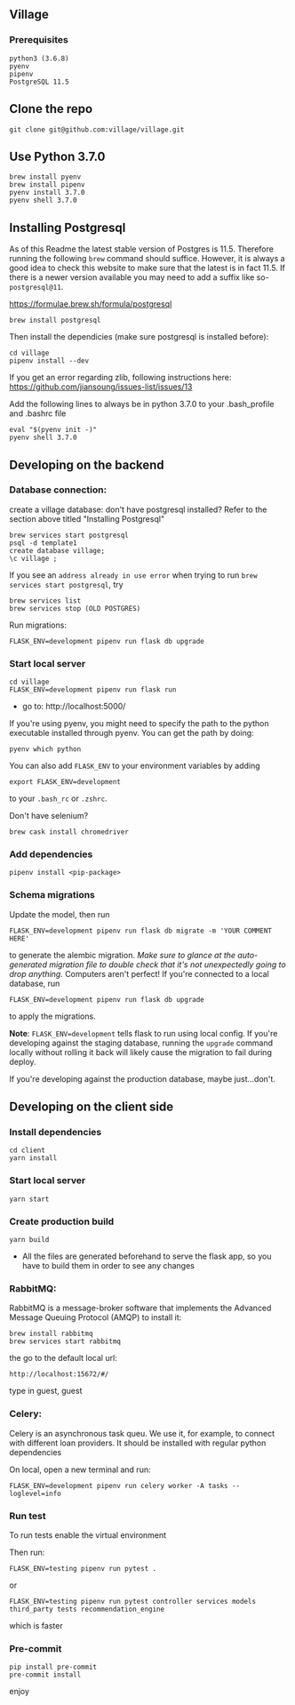 ## Village

### Prerequisites

```
python3 (3.6.8)
pyenv
pipenv
PostgreSQL 11.5
```

## Clone the repo
```
git clone git@github.com:village/village.git
```

## Use Python 3.7.0
```
brew install pyenv
brew install pipenv
pyenv install 3.7.0
pyenv shell 3.7.0
```

## Installing Postgresql
As of this Readme the latest stable version of Postgres is 11.5. Therefore running the following `brew` command should suffice.
However, it is always a good idea to check this website to make sure that the latest is in fact 11.5. If there is a newer version available you may need to add a suffix like so- `postgresql@11`.

https://formulae.brew.sh/formula/postgresql

```
brew install postgresql
```

Then install the dependicies (make sure postgresql is installed before):

```
cd village
pipenv install --dev
```

If you get an error regarding zlib, following instructions here: https://github.com/jiansoung/issues-list/issues/13

Add the following lines to always be in python 3.7.0 to your .bash_profile and .bashrc file

```
eval "$(pyenv init -)"
pyenv shell 3.7.0
```


## Developing on the backend

### Database connection:
create a village database:
don't have postgresql installed? Refer to the section above titled "Installing Postgresql"

```
brew services start postgresql
psql -d template1
create database village;
\c village ;
```

If you see an `address already in use error` when trying to run `brew services start postgresql`, try
```
brew services list
brew services stop (OLD POSTGRES)
```

Run migrations:
```
FLASK_ENV=development pipenv run flask db upgrade
```

### Start local server
```
cd village
FLASK_ENV=development pipenv run flask run
```
* go to: http://localhost:5000/

If you're using pyenv, you might need to specify the path to the python executable
installed through pyenv. You can get the path by doing:
```
pyenv which python
```

You can also add `FLASK_ENV` to your environment variables by adding
```
export FLASK_ENV=development
```
to your `.bash_rc` or `.zshrc`.

Don't have selenium?
```
brew cask install chromedriver
```


### Add dependencies
```
pipenv install <pip-package>
```

### Schema migrations
Update the model, then run
```
FLASK_ENV=development pipenv run flask db migrate -m 'YOUR COMMENT HERE'
```
to generate the alembic migration. *Make sure to glance at the auto-generated migration
file to double check that it's not unexpectedly going to drop anything.* Computers
aren't perfect! If you're connected to a local database, run
```
FLASK_ENV=development pipenv run flask db upgrade
```
to apply the migrations.

**Note**: `FLASK_ENV=development` tells flask to run using local config. If you're developing against the staging
database, running the `upgrade` command locally without rolling it back will likely cause
the migration to fail during deploy.

If you're developing against the production database, maybe just...don't.

##  Developing on the client side

### Install dependencies
```
cd client
yarn install
```

### Start local server
```
yarn start
```

### Create production build
```
yarn build
```

* All the files are generated beforehand to serve the flask app, so you have to build them in order to see any changes


### RabbitMQ:
RabbitMQ is a message-broker software that implements the Advanced Message Queuing Protocol (AMQP)
to install it:
```
brew install rabbitmq
brew services start rabbitmq
```
the go to the default local url:
```
http://localhost:15672/#/
```
type in guest, guest


### Celery:
Celery is an asynchronous task queu.
We use it, for example, to connect with different loan providers. It should be installed with regular python dependencies

On local, open a new terminal and run:
```
FLASK_ENV=development pipenv run celery worker -A tasks --loglevel=info
```

### Run test

To run tests enable the virtual environment

Then run:

```
FLASK_ENV=testing pipenv run pytest .
```

or

```
FLASK_ENV=testing pipenv run pytest controller services models third_party tests recommendation_engine
```
which is faster



### Pre-commit

```
pip install pre-commit
pre-commit install
```
enjoy
